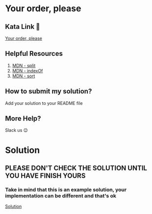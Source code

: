 # Your order, please

## Kata Link 🥋

[Your order, please](https://www.codewars.com/kata/55c45be3b2079eccff00010f/train/javascript)

## Helpful Resources

1. [MDN - split](https://developer.mozilla.org/en-US/docs/Web/JavaScript/Reference/Global_Objects/String/split)
2. [MDN - indexOf](https://developer.mozilla.org/en-US/docs/Web/JavaScript/Reference/Global_Objects/Array/indexof)
3. [MDN - sort](https://developer.mozilla.org/en-US/docs/Web/JavaScript/Reference/Global_Objects/Array/sort)

## How to submit my solution?

Add your solution to your README file

## More Help?

Slack us 😉

# Solution

## PLEASE DON'T CHECK THE SOLUTION UNTIL YOU HAVE FINISH YOURS

### Take in mind that this is an example solution, your implementation can be different and that's ok

[Solution](../sol)
